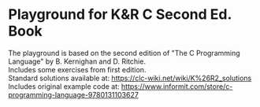 # Playground for K&R C Second Ed. Book
The playground is based on the second edition of "The C Programming Language" by B. Kernighan and D. Ritchie.<br />
Includes some exercises from first edition.<br />
Standard solutions available at: https://clc-wiki.net/wiki/K%26R2_solutions<br />
Includes original example code at: https://www.informit.com/store/c-programming-language-9780131103627<br />
